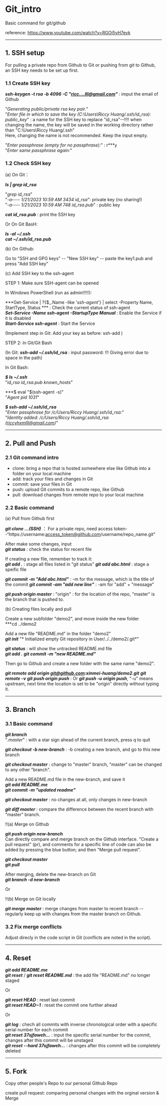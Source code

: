 # Git_intro
Basic command for git/github

reference: https://www.youtube.com/watch?v=RGOj5yH7evk 

------------------------------------------------------------------------------
## 1. SSH setup 
For pulling a private repo from Github to Git or pushing from git to Github, an SSH key needs to be set up first.

### 1.1 Create SSH key
***ssh-keygen -t rsa -b 4096 -C "ricc....lll@gmail.com"*** : imput the email of Github

"*Generating public/private rsa key pair.*"    
"*Enter file in which to save the key (C:\Users\Riccy Huang/.ssh/id_rsa): public_key*" : a name for the SSH key to replace "id_rsa"--!!!! when changing the name, the key will be saved in the working directory rather than "C:\Users\Riccy Huang/.ssh"   
Here, changing the name is not recommended. Keep the input empty.

"*Enter passphrase (empty for no passphrase):*" : r***y    
"*Enter same passphrase again:*"

### 1.2 Check SSH key

(a) On Git：

***ls | grep id_rsa***

"*grep id_rsa*"   
"*-a----         1/21/2023  10:59 AM           3434 id_rsa*": private key (no sharing!)   
"*-a----         1/21/2023  10:59 AM            748 id_rsa.pub*" : public key

***cat id_rsa.pub*** : print the SSH key

Or On Git BasH:

***ls -al ~/.ssh***    
***cat ~/.ssh/id_rsa.pub***

(b) On Github: 

Go to "SSH and GPG keys" -- "New SSH key" -- paste the key1.pub and press "Add SSH key"

(c) Add SSH key to the ssh-agent

STEP 1: Make sure SSH-agent can be opened

In Windows PowerShell (run as admin!!!!!):

***Get-Service | ?{$_.Name -like '*ssh-agent*'} | select -Property Name, StartType, Status *** : Check the current status of ssh-agent   
***Set-Service -Name ssh-agent -StartupType Manual*** : Enable the Service if it is disabled   
***Start-Service ssh-agent*** : Start the Service

(Implement step in Git: Add your key as before: ssh-add <path to the key>)

STEP 2: In Git/Git Bash

(In Git: ***ssh-add ~/.ssh/id_rsa*** : input password: !!! Giving error due to space in the path)

In Git Bash:

***$ ls ~/.ssh***   
"*id_rsa  id_rsa.pub  known_hosts*"

***$ eval "$(ssh-agent -s)"   
"*Agent pid 1031*"

***$ ssh-add ~/.ssh/id_rsa***   
"*Enter passphrase for /c/Users/Riccy Huang/.ssh/id_rsa:*"   
"*Identity added: /c/Users/Riccy Huang/.ssh/id_rsa (riccyhxmlll@gmail.com)*"

-------------------------------------------------------------------------------------------

## 2. Pull and Push

### 2.1 Git command intro
- clone: bring a repo that is hosted somewhere else like Github into a folder on your local machine
- add: track your files and changes in Git
- commit: save your files in Git
- push: upload Git commits to a remote repo, like Github
- pull: download changes from remote repo to your local machine


### 2.2 Basic command

(a) Pull from Github first
  
***git clone ...(SSH)*** ： For a private repo, need access token--“https://username:access_token@github.com/username/repo_name.git”

After make some changes, input   
***git status*** : check the status for recent file

 If creating a new file, remember to track it:   
***git add .*** : stage all files listed in "git status"
***git add abc.html*** : stage a speific file

***git commit -m "Add abc.html"*** : -m for the message, which is the title of the commit
***git commit -am "add new line"*** : -am for "add" + "message"

***git push origin master*** : "origin" : for the location of the repo, "master" is the branch that is pushed to.


(b) Creating files locally and pull

Create a new subfolder "demo2", and move inside the new folder   
***cd ../demo2

Add a new file "README.md" in the folder "demo2"   
***git init*** 
"* Initialized empty Git repository in User/../../demo2/.git*"

***git status*** : will show the untracked README.md file   
***git add .***
***git commit -m "new README.md"***

Then go to Github and create a new folder with the same name "demo2".

***git remote add origin git@github.com:xinmei-huang/demo2.git***
***git remote -v***
***git push origin push*** : Or ***git push -u origin push***, "-u" means upstream, next time the location is set to be "origin" directly without typing it. 


-------------------------------------------------------

## 3. Branch

### 3.1 Basic command

***git branch***   
“*.master*" : with a star sign ahead of the current branch, press q to quit
  
***git checkout -b new-branch*** : -b creating a new branch, and go to this new branch
  
***git checkout master*** : change to "master" branch, "master" can be changed to any other "branch".
  
Add a new README.md file in the new-branch, and save it   
***git add README.me***   
***git commit -m "updated readme"***

***git checkout master*** : no changes at all, only changes in new-branch
  
***git diff master*** : compare the difference between the recent branch with "master" branch.

!!(a) Merge on Github
  
***git push origin new-branch***   
Can directly compare and merge branch on the Github interface. "Create a pull request" (pr), and comments for a specific line of code can also be added by pressing the blue button; and then "Merge pull request".

***git checkout master***   
***git pull***

After merging, delete the new-branch on Git   
***git branch -d new-branch*** 

Or

!!(b) Merge on Git locally
  
***git merge master*** : merge changes from master to recent branch -- regularly keep up with changes from the master branch on Github.

### 3.2 Fix merge conflicts
Adjust direcly in the code script in Git (conflicts are noted in the script). 


-------------------------------------------------------

## 4. Reset

***git add README.me***   
***git reset*** / ***git reset README.md*** : the add file "README.md" no longer staged

Or

***git reset HEAD*** : reset last commit   
***git reset HEAD~1*** : reset the commit one further ahead

Or

***git log*** : chech all commits with inverse chronological order with a specific serial number for each commit   
***git reset 37sjfaweh...*** : input the specific serial number for the commit, changes after this commit will be unstaged   
***git reset --hard 37sjfaweh...*** : changes after this commit will be completely deleted



-------------------------------------------------------

## 5. Fork
  
Copy other people's Repo to our personal Github Repo

create pull request: comparing personal changes with the orginal version & Merge




